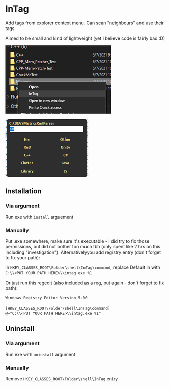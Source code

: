 # InTag

Add tags from explorer context menu. Can scan "neighbours" and use their tags. 

Aimed to be small and kind of lightweight (yet I believe code is fairly bad :D)

![Context Menu Example](images/ContextMenu.png)

![Main Window Example](images/Window.png)

## Installation

### Via argument

Run exe with `install` arguement

### Manually

Put .exe somewhere, make sure it's executable - I did try to fix those permissions, but did not bother too much tbh (only spent like 2 hrs on this including "investigation").
Alternativelyyou add registry entry (don't forget to fix your path):

in `HKEY_CLASSES_ROOT\Folder\shell\InTag\command`, replace Default in with `C:\\<PUT YOUR PATH HERE>\\intag.exe %1`

Or just run this regedit (also included as a reg, but again - don't forget to fix path):

```reg
Windows Registry Editor Version 5.00

[HKEY_CLASSES_ROOT\Folder\shell\InTag\command]
@="C:\\<PUT YOUR PATH HERE>\\intag.exe %1"
```

## Uninstall

### Via argument

Run exe with `uninstall` argument

### Manually

Remove `HKEY_CLASSES_ROOT\Folder\shell\InTag` entry